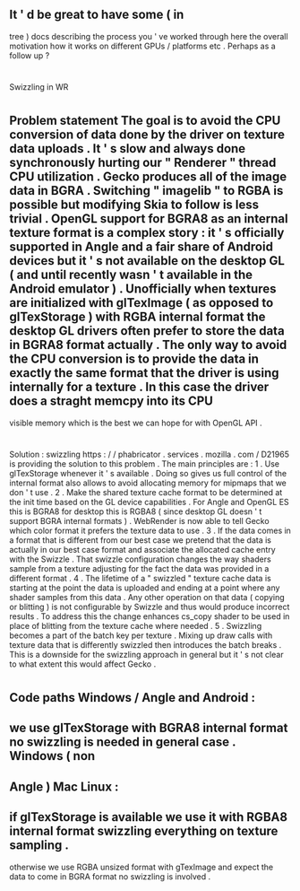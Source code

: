 >
It
'
d
be
great
to
have
some
(
in
-
tree
)
docs
describing
the
process
you
'
ve
worked
through
here
the
overall
motivation
how
it
works
on
different
GPUs
/
platforms
etc
.
Perhaps
as
a
follow
up
?
#
Swizzling
in
WR
#
#
Problem
statement
The
goal
is
to
avoid
the
CPU
conversion
of
data
done
by
the
driver
on
texture
data
uploads
.
It
'
s
slow
and
always
done
synchronously
hurting
our
"
Renderer
"
thread
CPU
utilization
.
Gecko
produces
all
of
the
image
data
in
BGRA
.
Switching
"
imagelib
"
to
RGBA
is
possible
but
modifying
Skia
to
follow
is
less
trivial
.
OpenGL
support
for
BGRA8
as
an
internal
texture
format
is
a
complex
story
:
it
'
s
officially
supported
in
Angle
and
a
fair
share
of
Android
devices
but
it
'
s
not
available
on
the
desktop
GL
(
and
until
recently
wasn
'
t
available
in
the
Android
emulator
)
.
Unofficially
when
textures
are
initialized
with
glTexImage
(
as
opposed
to
glTexStorage
)
with
RGBA
internal
format
the
desktop
GL
drivers
often
prefer
to
store
the
data
in
BGRA8
format
actually
.
The
only
way
to
avoid
the
CPU
conversion
is
to
provide
the
data
in
exactly
the
same
format
that
the
driver
is
using
internally
for
a
texture
.
In
this
case
the
driver
does
a
straght
memcpy
into
its
CPU
-
visible
memory
which
is
the
best
we
can
hope
for
with
OpenGL
API
.
#
#
Solution
:
swizzling
https
:
/
/
phabricator
.
services
.
mozilla
.
com
/
D21965
is
providing
the
solution
to
this
problem
.
The
main
principles
are
:
1
.
Use
glTexStorage
whenever
it
'
s
available
.
Doing
so
gives
us
full
control
of
the
internal
format
also
allows
to
avoid
allocating
memory
for
mipmaps
that
we
don
'
t
use
.
2
.
Make
the
shared
texture
cache
format
to
be
determined
at
the
init
time
based
on
the
GL
device
capabilities
.
For
Angle
and
OpenGL
ES
this
is
BGRA8
for
desktop
this
is
RGBA8
(
since
desktop
GL
doesn
'
t
support
BGRA
internal
formats
)
.
WebRender
is
now
able
to
tell
Gecko
which
color
format
it
prefers
the
texture
data
to
use
.
3
.
If
the
data
comes
in
a
format
that
is
different
from
our
best
case
we
pretend
that
the
data
is
actually
in
our
best
case
format
and
associate
the
allocated
cache
entry
with
the
Swizzle
.
That
swizzle
configuration
changes
the
way
shaders
sample
from
a
texture
adjusting
for
the
fact
the
data
was
provided
in
a
different
format
.
4
.
The
lifetime
of
a
"
swizzled
"
texture
cache
data
is
starting
at
the
point
the
data
is
uploaded
and
ending
at
a
point
where
any
shader
samples
from
this
data
.
Any
other
operation
on
that
data
(
copying
or
blitting
)
is
not
configurable
by
Swizzle
and
thus
would
produce
incorrect
results
.
To
address
this
the
change
enhances
cs_copy
shader
to
be
used
in
place
of
blitting
from
the
texture
cache
where
needed
.
5
.
Swizzling
becomes
a
part
of
the
batch
key
per
texture
.
Mixing
up
draw
calls
with
texture
data
that
is
differently
swizzled
then
introduces
the
batch
breaks
.
This
is
a
downside
for
the
swizzling
approach
in
general
but
it
'
s
not
clear
to
what
extent
this
would
affect
Gecko
.
#
#
Code
paths
Windows
/
Angle
and
Android
:
-
we
use
glTexStorage
with
BGRA8
internal
format
no
swizzling
is
needed
in
general
case
.
Windows
(
non
-
Angle
)
Mac
Linux
:
-
if
glTexStorage
is
available
we
use
it
with
RGBA8
internal
format
swizzling
everything
on
texture
sampling
.
-
otherwise
we
use
RGBA
unsized
format
with
gTexImage
and
expect
the
data
to
come
in
BGRA
format
no
swizzling
is
involved
.
